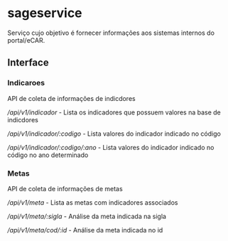 # sageservice

Serviço cujo objetivo é fornecer informações aos sistemas internos do portal/eCAR.

## Interface

### Indicaroes

API de coleta de informações de indicdores

*/api/v1/indicador* - Lista os indicadores que possuem valores na base de indicdores

*/api/v1/indicador/:codigo* - Lista valores do indicador indicado no código

*/api/v1/indicador/:codigo/:ano* - Lista valores do indicador indicado no código no ano determinado

### Metas

API de coleta de informações de metas

*/api/v1/meta* - Lista as metas com indicadores associados

*/api/v1/meta/:sigla* - Análise da meta indicada na sigla

*/api/v1/meta/cod/:id* - Análise da meta indicada no id


